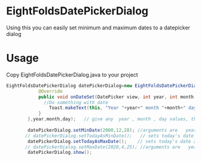 # EightFoldsDatePickerDialog
Using this you can easily set minimum and maximum dates to a datepicker dialog

# Usage

Copy EightFoldsDatePickerDialog.java to your project

```java
EightFoldsDatePickerDialog datePickerDialog=new EightFoldsDatePickerDialog(this, new DatePickerDialog.OnDateSetListener() {
            @Override
            public void onDateSet(DatePicker view, int year, int month, int dayOfMonth) {
              //Do something with date
                Toast.makeText(this, "Year "+year+" month "+month+" day "+dayOfMonth, Toast.LENGTH_SHORT).show();
            }
        },year,month,day);   // give any  year , month , day values, this will be opened by default in dialog
        
        datePickerDialog.setMinDate(2000,12,28); //arguments are   year , month , date (use for setting custom mix date)
       // datePickerDialog.setTodayAsMinDate();   // sets today's date as min date
        datePickerDialog.setTodayAsMaxDate();    // sets today's date as max date
       // datePickerDialog.setMaxDate(2020,4,25); //arguments are   year , month , date (use for setting custom max date)
        datePickerDialog.show();

```
